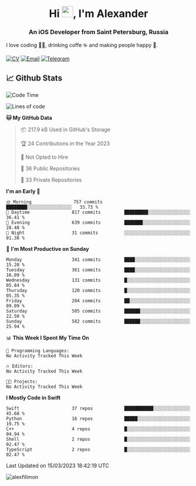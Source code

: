 <h1 align="center">Hi <img src="https://raw.githubusercontent.com/MartinHeinz/MartinHeinz/master/wave.gif" width="30px">, I'm Alexander</h1>
<h3 align="center">An iOS Developer from Saint Petersburg, Russia</h3>

I love coding 👨‍💻, drinking coffe ☕️ and making people happy 🎊.

[![CV](https://img.shields.io/badge/CV-Александр%20Филимонов-14b420)](http://alexfilimon.github.io/)
[![Email](https://img.shields.io/badge/Email-as.filimonov@mail.ru-f39f37)](mailto:as.filimonov@mail.ru)
[![Telegram](https://img.shields.io/badge/Telegram-alexfilimon-1686b1)](https://t.me/alexfilimon)

## 📈 Github Stats

<!--START_SECTION:waka-->
![Code Time](http://img.shields.io/badge/Code%20Time-0%20secs-blue)

![Lines of code](https://img.shields.io/badge/From%20Hello%20World%20I%27ve%20Written-1.4%20million%20lines%20of%20code-blue)

**🐱 My GitHub Data** 

> 📦 217.9 kB Used in GitHub's Storage 
 > 
> 🏆 24 Contributions in the Year 2023
 > 
> 🚫 Not Opted to Hire
 > 
> 📜 36 Public Repositories 
 > 
> 🔑 33 Private Repositories 
 > 
**I'm an Early 🐤** 

```text
🌞 Morning                757 commits         ████████░░░░░░░░░░░░░░░░░   33.73 % 
🌆 Daytime                817 commits         █████████░░░░░░░░░░░░░░░░   36.41 % 
🌃 Evening                639 commits         ███████░░░░░░░░░░░░░░░░░░   28.48 % 
🌙 Night                  31 commits          ░░░░░░░░░░░░░░░░░░░░░░░░░   01.38 % 
```
📅 **I'm Most Productive on Sunday** 

```text
Monday                   341 commits         ████░░░░░░░░░░░░░░░░░░░░░   15.20 % 
Tuesday                  361 commits         ████░░░░░░░░░░░░░░░░░░░░░   16.09 % 
Wednesday                131 commits         █░░░░░░░░░░░░░░░░░░░░░░░░   05.84 % 
Thursday                 120 commits         █░░░░░░░░░░░░░░░░░░░░░░░░   05.35 % 
Friday                   204 commits         ██░░░░░░░░░░░░░░░░░░░░░░░   09.09 % 
Saturday                 505 commits         ██████░░░░░░░░░░░░░░░░░░░   22.50 % 
Sunday                   582 commits         ██████░░░░░░░░░░░░░░░░░░░   25.94 % 
```


📊 **This Week I Spent My Time On** 

```text
💬 Programming Languages: 
No Activity Tracked This Week

🔥 Editors: 
No Activity Tracked This Week

🐱‍💻 Projects: 
No Activity Tracked This Week
```

**I Mostly Code in Swift** 

```text
Swift                    37 repos            ███████████░░░░░░░░░░░░░░   45.68 % 
Python                   16 repos            █████░░░░░░░░░░░░░░░░░░░░   19.75 % 
C++                      4 repos             █░░░░░░░░░░░░░░░░░░░░░░░░   04.94 % 
Shell                    2 repos             █░░░░░░░░░░░░░░░░░░░░░░░░   02.47 % 
TypeScript               2 repos             █░░░░░░░░░░░░░░░░░░░░░░░░   02.47 % 
```




 Last Updated on 15/03/2023 18:42:19 UTC
<!--END_SECTION:waka-->

<img align="center" src="https://github-readme-stats.vercel.app/api?username=alexfilimon&show_icons=true" alt="alexfilimon" />
